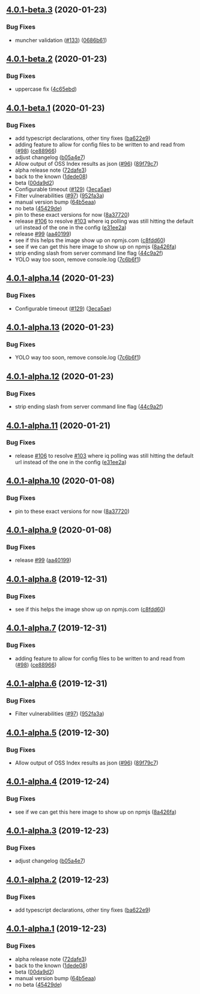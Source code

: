 ## [4.0.1-beta.3](https://github.com/sonatype-nexus-community/auditjs/compare/v4.0.1-beta.2...v4.0.1-beta.3) (2020-01-23)


### Bug Fixes

* muncher validation ([#133](https://github.com/sonatype-nexus-community/auditjs/issues/133)) ([0686b61](https://github.com/sonatype-nexus-community/auditjs/commit/0686b6100f34a29e00476b314b295029e02f9fe9))

## [4.0.1-beta.2](https://github.com/sonatype-nexus-community/auditjs/compare/v4.0.1-beta.1...v4.0.1-beta.2) (2020-01-23)


### Bug Fixes

* uppercase fix ([4c65ebd](https://github.com/sonatype-nexus-community/auditjs/commit/4c65ebd08ed90837d48998d6e9ce05fbeb630ece))

## [4.0.1-beta.1](https://github.com/sonatype-nexus-community/auditjs/compare/v4.0.0...v4.0.1-beta.1) (2020-01-23)


### Bug Fixes

* add typescript declarations, other tiny fixes ([ba622e9](https://github.com/sonatype-nexus-community/auditjs/commit/ba622e9419e25ca06a9d4a6c7ed1cdaed6a9a035))
* adding feature to allow for config files to be written to and read from ([#98](https://github.com/sonatype-nexus-community/auditjs/issues/98)) ([ce88966](https://github.com/sonatype-nexus-community/auditjs/commit/ce8896624f4c4cb05f9017f8904cf2ceba77eea7))
* adjust changelog ([b05a4e7](https://github.com/sonatype-nexus-community/auditjs/commit/b05a4e74a06ddcc19ccc774c39a66cb2d9eb3211))
* Allow output of OSS Index results as json ([#96](https://github.com/sonatype-nexus-community/auditjs/issues/96)) ([89f79c7](https://github.com/sonatype-nexus-community/auditjs/commit/89f79c75014bf5355f458f390be53e15efe706f4))
* alpha release note ([72dafe3](https://github.com/sonatype-nexus-community/auditjs/commit/72dafe30c9fcf8f49d7105de3c6059a74f03b0ab))
* back to the known ([1dede08](https://github.com/sonatype-nexus-community/auditjs/commit/1dede08551af517d018f1fb83a9ba8e053b9030e))
* beta ([00da9d2](https://github.com/sonatype-nexus-community/auditjs/commit/00da9d2b3c720fce600d21bec8d3b98fdf2c8341))
* Configurable timeout ([#129](https://github.com/sonatype-nexus-community/auditjs/issues/129)) ([3eca5ae](https://github.com/sonatype-nexus-community/auditjs/commit/3eca5ae1d71e554e6002914b6c636bc25d6d4d37))
* Filter vulnerabilities ([#97](https://github.com/sonatype-nexus-community/auditjs/issues/97)) ([952fa3a](https://github.com/sonatype-nexus-community/auditjs/commit/952fa3a2a01e28efe9aa3c04ab098069ae59f932))
* manual version bump ([64b5eaa](https://github.com/sonatype-nexus-community/auditjs/commit/64b5eaa13616add6660982f75f56ff7db06ab1dd))
* no beta ([45429de](https://github.com/sonatype-nexus-community/auditjs/commit/45429def7c7747e4f857f260c1d75bbb327e1258))
* pin to these exact versions for now ([8a37720](https://github.com/sonatype-nexus-community/auditjs/commit/8a377201ffdddb2456c2e715a90ebdb1838a3a5a))
* release [#106](https://github.com/sonatype-nexus-community/auditjs/issues/106) to resolve [#103](https://github.com/sonatype-nexus-community/auditjs/issues/103) where iq polling was still hitting the default url instead of the one in the config ([e31ee2a](https://github.com/sonatype-nexus-community/auditjs/commit/e31ee2ac507c0bf97d31d7263610ff8a9ded2d66))
* release [#99](https://github.com/sonatype-nexus-community/auditjs/issues/99) ([aa40199](https://github.com/sonatype-nexus-community/auditjs/commit/aa4019949b35dedf73c0eef09599ce8f9254066b))
* see if this helps the image show up on npmjs.com ([c8fdd60](https://github.com/sonatype-nexus-community/auditjs/commit/c8fdd603ed756c485e247f7f8f45883deb6950c2))
* see if we can get this here image to show up on npmjs ([8a426fa](https://github.com/sonatype-nexus-community/auditjs/commit/8a426fa5a896a0d8bd68277d93947c7280a9da0a))
* strip ending slash from server command line flag ([44c9a2f](https://github.com/sonatype-nexus-community/auditjs/commit/44c9a2fad9f77b4f3af9aa405c101c3bfa8f2a39))
* YOLO way too soon, remove console.log ([7c6b6f1](https://github.com/sonatype-nexus-community/auditjs/commit/7c6b6f142ec6eb82a87cc6a3e438831953348177))

## [4.0.1-alpha.14](https://github.com/sonatype-nexus-community/auditjs/compare/v4.0.1-alpha.13...v4.0.1-alpha.14) (2020-01-23)


### Bug Fixes

* Configurable timeout ([#129](https://github.com/sonatype-nexus-community/auditjs/issues/129)) ([3eca5ae](https://github.com/sonatype-nexus-community/auditjs/commit/3eca5ae1d71e554e6002914b6c636bc25d6d4d37))

## [4.0.1-alpha.13](https://github.com/sonatype-nexus-community/auditjs/compare/v4.0.1-alpha.12...v4.0.1-alpha.13) (2020-01-23)


### Bug Fixes

* YOLO way too soon, remove console.log ([7c6b6f1](https://github.com/sonatype-nexus-community/auditjs/commit/7c6b6f142ec6eb82a87cc6a3e438831953348177))

## [4.0.1-alpha.12](https://github.com/sonatype-nexus-community/auditjs/compare/v4.0.1-alpha.11...v4.0.1-alpha.12) (2020-01-23)


### Bug Fixes

* strip ending slash from server command line flag ([44c9a2f](https://github.com/sonatype-nexus-community/auditjs/commit/44c9a2fad9f77b4f3af9aa405c101c3bfa8f2a39))

## [4.0.1-alpha.11](https://github.com/sonatype-nexus-community/auditjs/compare/v4.0.1-alpha.10...v4.0.1-alpha.11) (2020-01-21)


### Bug Fixes

* release [#106](https://github.com/sonatype-nexus-community/auditjs/issues/106) to resolve [#103](https://github.com/sonatype-nexus-community/auditjs/issues/103) where iq polling was still hitting the default url instead of the one in the config ([e31ee2a](https://github.com/sonatype-nexus-community/auditjs/commit/e31ee2ac507c0bf97d31d7263610ff8a9ded2d66))

## [4.0.1-alpha.10](https://github.com/sonatype-nexus-community/auditjs/compare/v4.0.1-alpha.9...v4.0.1-alpha.10) (2020-01-08)


### Bug Fixes

* pin to these exact versions for now ([8a37720](https://github.com/sonatype-nexus-community/auditjs/commit/8a377201ffdddb2456c2e715a90ebdb1838a3a5a))

## [4.0.1-alpha.9](https://github.com/sonatype-nexus-community/auditjs/compare/v4.0.1-alpha.8...v4.0.1-alpha.9) (2020-01-08)


### Bug Fixes

* release [#99](https://github.com/sonatype-nexus-community/auditjs/issues/99) ([aa40199](https://github.com/sonatype-nexus-community/auditjs/commit/aa4019949b35dedf73c0eef09599ce8f9254066b))

## [4.0.1-alpha.8](https://github.com/sonatype-nexus-community/auditjs/compare/v4.0.1-alpha.7...v4.0.1-alpha.8) (2019-12-31)


### Bug Fixes

* see if this helps the image show up on npmjs.com ([c8fdd60](https://github.com/sonatype-nexus-community/auditjs/commit/c8fdd603ed756c485e247f7f8f45883deb6950c2))

## [4.0.1-alpha.7](https://github.com/sonatype-nexus-community/auditjs/compare/v4.0.1-alpha.6...v4.0.1-alpha.7) (2019-12-31)


### Bug Fixes

* adding feature to allow for config files to be written to and read from ([#98](https://github.com/sonatype-nexus-community/auditjs/issues/98)) ([ce88966](https://github.com/sonatype-nexus-community/auditjs/commit/ce8896624f4c4cb05f9017f8904cf2ceba77eea7))

## [4.0.1-alpha.6](https://github.com/sonatype-nexus-community/auditjs/compare/v4.0.1-alpha.5...v4.0.1-alpha.6) (2019-12-31)


### Bug Fixes

* Filter vulnerabilities ([#97](https://github.com/sonatype-nexus-community/auditjs/issues/97)) ([952fa3a](https://github.com/sonatype-nexus-community/auditjs/commit/952fa3a2a01e28efe9aa3c04ab098069ae59f932))

## [4.0.1-alpha.5](https://github.com/sonatype-nexus-community/auditjs/compare/v4.0.1-alpha.4...v4.0.1-alpha.5) (2019-12-30)


### Bug Fixes

* Allow output of OSS Index results as json ([#96](https://github.com/sonatype-nexus-community/auditjs/issues/96)) ([89f79c7](https://github.com/sonatype-nexus-community/auditjs/commit/89f79c75014bf5355f458f390be53e15efe706f4))

## [4.0.1-alpha.4](https://github.com/sonatype-nexus-community/auditjs/compare/v4.0.1-alpha.3...v4.0.1-alpha.4) (2019-12-24)


### Bug Fixes

* see if we can get this here image to show up on npmjs ([8a426fa](https://github.com/sonatype-nexus-community/auditjs/commit/8a426fa5a896a0d8bd68277d93947c7280a9da0a))

## [4.0.1-alpha.3](https://github.com/sonatype-nexus-community/auditjs/compare/v4.0.1-alpha.2...v4.0.1-alpha.3) (2019-12-23)


### Bug Fixes

* adjust changelog ([b05a4e7](https://github.com/sonatype-nexus-community/auditjs/commit/b05a4e74a06ddcc19ccc774c39a66cb2d9eb3211))

## [4.0.1-alpha.2](https://github.com/sonatype-nexus-community/auditjs/compare/v4.0.1-alpha.1...v4.0.1-alpha.2) (2019-12-23)


### Bug Fixes

* add typescript declarations, other tiny fixes ([ba622e9](https://github.com/sonatype-nexus-community/auditjs/commit/ba622e9419e25ca06a9d4a6c7ed1cdaed6a9a035))

## [4.0.1-alpha.1](https://github.com/sonatype-nexus-community/auditjs/compare/v4.0.0...v4.0.1-alpha.1) (2019-12-23)


### Bug Fixes

* alpha release note ([72dafe3](https://github.com/sonatype-nexus-community/auditjs/commit/72dafe30c9fcf8f49d7105de3c6059a74f03b0ab))
* back to the known ([1dede08](https://github.com/sonatype-nexus-community/auditjs/commit/1dede08551af517d018f1fb83a9ba8e053b9030e))
* beta ([00da9d2](https://github.com/sonatype-nexus-community/auditjs/commit/00da9d2b3c720fce600d21bec8d3b98fdf2c8341))
* manual version bump ([64b5eaa](https://github.com/sonatype-nexus-community/auditjs/commit/64b5eaa13616add6660982f75f56ff7db06ab1dd))
* no beta ([45429de](https://github.com/sonatype-nexus-community/auditjs/commit/45429def7c7747e4f857f260c1d75bbb327e1258))
